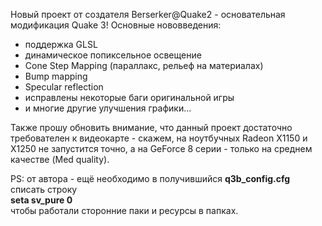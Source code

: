 Новый проект от создателя Berserker@Quake2 \- основательная модификация Quake 3! Основные нововведения:

 *  поддержка GLSL
 *  динамическое попиксельное освещение
 *  Cone Step Mapping (параллакс, рельеф на материалах)
 *  Bump mapping
 *  Specular reflection
 *  исправлены некоторые баги оригинальной игры
 *  и многие другие улучшения графики...

Также прошу обновить внимание, что данный проект достаточно требователен к видеокарте - скажем, на ноутбучных Radeon X1150 и X1250 не запустится точно, а на GeForce 8 серии - только на среднем качестве (Med quality).

PS: от автора - ещё необходимо в получившийся **q3b\_config.cfg** списать строку  
**seta sv\_pure 0**  
чтобы работали сторонние паки и ресурсы в папках.
